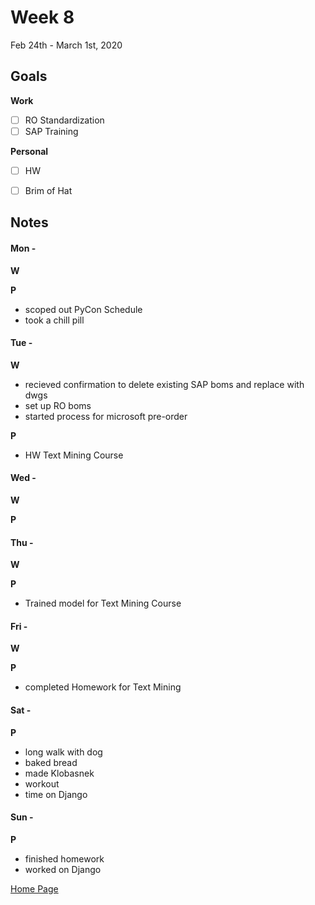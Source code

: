 # Week 8
Feb 24th - March 1st, 2020

## Goals

**Work**

- [ ] RO Standardization
- [ ] SAP Training

**Personal**

- [ ] HW
- [ ] Brim of Hat


## Notes

#### Mon -  ####

**W**



**P**

- scoped out PyCon Schedule
- took a chill pill

#### Tue -  ####

**W**

- recieved confirmation to delete existing SAP boms and replace with dwgs
- set up RO boms
- started process for microsoft pre-order

**P**

- HW Text Mining Course

#### Wed -  ####

**W**

**P**

#### Thu -  ####

**W**

**P**

- Trained model for Text Mining Course

#### Fri -  ####

**W**

**P**

- completed Homework for Text Mining

#### Sat -  ####

**P**

- long walk with dog
- baked bread
- made Klobasnek
- workout
- time on Django
#### Sun -  ####

**P**

- finished homework
- worked on Django


[Home Page](https://ch3ck3rs.github.io/Goals)
